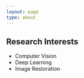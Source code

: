 ```yaml
---
layout: page
type: about
---
```


## Research Interests
- Computer Vision
- Deep Learning
- Image Restoration